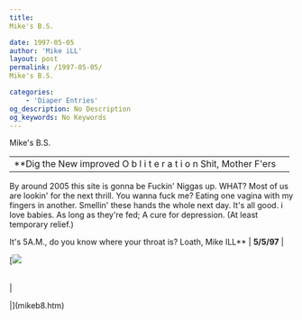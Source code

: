 ```yaml
---
title: 
Mike's B.S.

date: 1997-05-05
author: 'Mike iLL'
layout: post
permalink: /1997-05-05/
Mike's B.S.

categories:
    - 'Diaper Entries'
og_description: No Description
og_keywords: No Keywords
---
```

<style>
body {
  background-color: ;
  color: ;
}
a {
  color: ;
}
a:active {
  color: ;
}
a:visited {
  color: ;
}
</style>



Mike's B.S.





|  |  |
| --- | --- |
| **Dig the New improved O b l i t e r a t i o n Shit, Mother F'ers
 By around 2005 this site is gonna be Fuckin' Niggas up.
 WHAT? 
 Most of us are lookin' for the next thrill. You wanna fuck me?
Eating one vagina with my fingers in another. Smellin' these hands the whole next day. It's all good.
i love babies. As long as they're fed; A cure for depression. (At least temporary relief.)

 It's 5A.M., do you know where your throat is?
 Loath, Mike ILL** | **5/5/97** |

  
  

[![](for.gif)



|  |
| --- |
| 

 |](mikeb8.htm)


